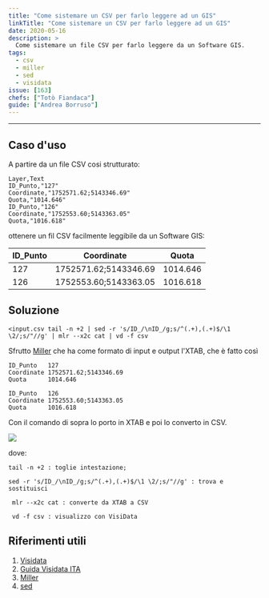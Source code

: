 ```yaml
---
title: "Come sistemare un CSV per farlo leggere ad un GIS"
linkTitle: "Come sistemare un CSV per farlo leggere ad un GIS"
date: 2020-05-16
description: >
  Come sistemare un file CSV per farlo leggere da un Software GIS.
tags:
  - csv
  - miller
  - sed
  - visidata
issue: [163]
chefs: ["Totò Fiandaca"]
guide: ["Andrea Borruso"]
---
```


---

## Caso d'uso

A partire da un file CSV cosi strutturato:

```
Layer,Text
ID_Punto,"127"
Coordinate,"1752571.62;5143346.69"
Quota,"1014.646"
ID_Punto,"126"
Coordinate,"1752553.60;5143363.05"
Quota,"1016.618"
```

ottenere un fil CSV facilmente leggibile da un Software GIS:

ID_Punto | Coordinate | Quota
-----------|-------------|---------
127 | 1752571.62;5143346.69 | 1014.646
126 | 1752553.60;5143363.05 | 1016.618

## Soluzione

```
<input.csv tail -n +2 | sed -r 's/ID_/\nID_/g;s/^(.+),(.+)$/\1 \2/;s/"//g' | mlr --x2c cat | vd -f csv
```

Sfrutto [Miller](https://miller.readthedocs.io/en/latest/index.html) che ha come formato di input e output l'XTAB, che è fatto così

```
ID_Punto   127
Coordinate 1752571.62;5143346.69
Quota      1014.646

ID_Punto   126
Coordinate 1752553.60;5143363.05
Quota      1016.618
```

Con il comando di sopra lo porto in XTAB e poi lo converto in CSV.

![](https://user-images.githubusercontent.com/7631137/98165220-c9fbd280-1ee5-11eb-925d-4c61b8354daa.png)

dove:

```
tail -n +2 : toglie intestazione;

sed -r 's/ID_/\nID_/g;s/^(.+),(.+)$/\1 \2/;s/"//g' : trova e sostituisci

 mlr --x2c cat : converte da XTAB a CSV

 vd -f csv : visualizzo con VisiData

```
## Riferimenti utili

1. [Visidata](http://visidata.org/man/)
2. [Guida Visidata ITA](https://github.com/ondata/guidaVisiData/blob/master/testo/README.md)
3. [Miller](http://johnkerl.org/miller/doc/reference-verbs.html#nest)
4. [sed](https://it.wikipedia.org/wiki/Sed_(Unix))